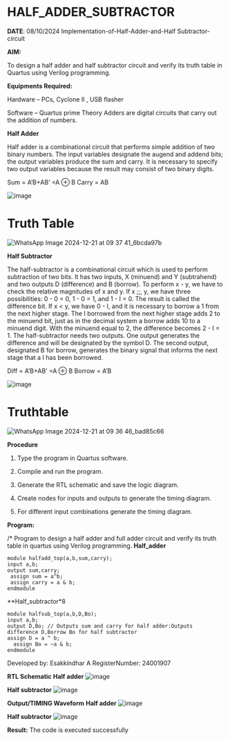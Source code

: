 # HALF_ADDER_SUBTRACTOR
**DATE**: 08/10/2024
Implementation-of-Half-Adder-and-Half Subtractor-circuit

**AIM:**

To design a half adder and half subtractor circuit and verify its truth table in Quartus using Verilog programming.

**Equipments Required:**

Hardware – PCs, Cyclone II , USB flasher 

Software – Quartus prime Theory Adders are digital circuits that carry out the addition of numbers.

**Half Adder**

Half adder is a combinational circuit that performs simple addition of two binary numbers. The input variables designate the augend and addend bits; the output variables produce the sum and carry. It is necessary to specify two output variables because the result may consist of two binary digits.

Sum = A’B+AB’ =A ⊕ B Carry = AB

![image](https://github.com/naavaneetha/HALF_ADDER_SUBTRACTOR/assets/154305477/bd4a0b2c-cdbc-4184-ab08-81578f121e1f)

# Truth Table
![WhatsApp Image 2024-12-21 at 09 37 41_6bcda97b](https://github.com/user-attachments/assets/d51d43bb-d91e-4682-8fab-e234dff43d9b)


**Half Subtractor**

The half-subtractor is a combinational circuit which is used to perform subtraction of two bits. It has two inputs, X (minuend) and Y (subtrahend) and two outputs D (difference) and B (borrow). To perform x - y, we have to check the relative magnitudes of x and y. If x ;;, y, we have three possibilities: 0 - 0 = 0, 1 - 0 = 1, and 1 - I = 0. The result is called the difference bit. If x < y, we have 0 - I, and it is necessary to borrow a 1 from the next higher stage. The I borrowed from the next higher stage adds 2 to the minuend bit, just as in the decimal system a borrow adds 10 to a minuend digit. With the minuend equal to 2, the difference becomes 2 - I = 1. The half-subtractor needs two outputs. One output generates the difference and will be designated by the symbol D. The second output, designated B for borrow, generates the binary signal that informs the next stage that a I has been borrowed. 

Diff = A’B+AB’ =A ⊕ B
Borrow = A’B

 ![image](https://github.com/naavaneetha/HALF_ADDER_SUBTRACTOR/assets/154305477/d76b099c-513f-4e7c-843a-e2fd028a531a)



# Truthtable
![WhatsApp Image 2024-12-21 at 09 36 46_bad85c66](https://github.com/user-attachments/assets/9ff1687f-e02d-44be-ae00-b0559d7e801b)


**Procedure**

1.	Type the program in Quartus software.

2.	Compile and run the program.

3.	Generate the RTL schematic and save the logic diagram.

4.	Create nodes for inputs and outputs to generate the timing diagram.

5.	For different input combinations generate the timing diagram.


**Program:**

/* Program to design a half adder and full adder circuit and verify its truth table in quartus using Verilog programming.
**Half_adder**
```
module halfadd_top(a,b,sum,carry);
input a,b;
output sum,carry; 
 assign sum = a^b;
 assign carry = a & b;
endmodule
```

**Half_subtractor*8
```
module halfsub_top(a,b,D,Bo);
input a,b;
output D,Bo; // Outputs sum and carry for half adder:Outputs difference D,Borrow Bo for half subtractor
assign D = a ^ b;
  assign Bo = ~a & b;
endmodule
```
Developed by: Esakkindhar A
RegisterNumber: 24001907

**RTL Schematic**
**Half adder**
![image](https://github.com/user-attachments/assets/3c2b7b8a-74a6-447b-b24e-5b8c743fd7fd)

**Half subtractor**
![image](https://github.com/user-attachments/assets/af46461b-d3b6-4476-ab3b-debd944a298a)


**Output/TIMING Waveform**
**Half adder**
![image](https://github.com/user-attachments/assets/3b681cde-a3ed-4f33-9d39-ba106897c20f)

**Half subtractor**
![image](https://github.com/user-attachments/assets/77cb0509-b028-47b9-a833-a1de47796608)

**Result:**
The code is executed successfully
